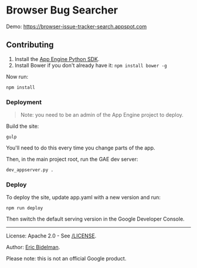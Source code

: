 # Browser Bug Searcher

Demo: https://browser-issue-tracker-search.appspot.com

## Contributing

1. Install the [App Engine Python SDK](https://cloud.google.com/appengine/downloads).
2. Install Bower if you don't already have it: `npm install bower -g`

Now run:

    npm install


### Deployment

> Note: you need to be an admin of the App Engine project to deploy.

Build the site:

    gulp

You'll need to do this every time you change parts of the app.

Then, in the main project root, run the GAE dev server:

    dev_appserver.py .

### Deploy

To deploy the site, update app.yaml with a new version and run:

    npm run deploy

Then switch the default serving version in the Google Developer Console.

- - -

License: Apache 2.0 - See [/LICENSE](/LICENSE).

Author: [Eric Bidelman](https://github.com/ebidel).

Please note: this is not an official Google product.
